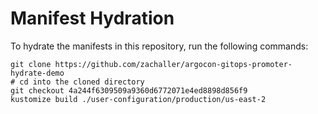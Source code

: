 # Manifest Hydration

To hydrate the manifests in this repository, run the following commands:

```shell
git clone https://github.com/zachaller/argocon-gitops-promoter-hydrate-demo
# cd into the cloned directory
git checkout 4a244f6309509a9360d6772071e4ed8898d856f9
kustomize build ./user-configuration/production/us-east-2
```
